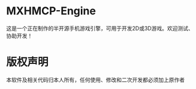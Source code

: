 # MXHMCP-Engine
这是一个正在制作的半开源手机游戏引擎，可用于开发2D或3D游戏。欢迎测试、协助开发！
# 版权声明
本软件及相关代码归本人所有，任何使用、修改和二次开发都必须加上原作者
